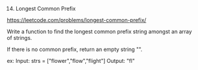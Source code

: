 14. Longest Common Prefix

https://leetcode.com/problems/longest-common-prefix/

Write a function to find the longest common prefix string amongst an array of strings.

If there is no common prefix, return an empty string "".

ex:
Input: strs = ["flower","flow","flight"]
Output: "fl"